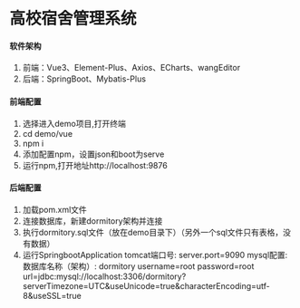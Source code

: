 # 高校宿舍管理系统


#### 软件架构
1.  前端：Vue3、Element-Plus、Axios、ECharts、wangEditor
2.  后端：SpringBoot、Mybatis-Plus


#### 前端配置

1.  选择进入demo项目,打开终端
2.  cd demo/vue
3.  npm i
4.  添加配置npm，设置json和boot为serve
5.  运行npm,打开地址http://localhost:9876
  
#### 后端配置
1. 加载pom.xml文件
2. 连接数据库，新建dormitory架构并连接
3. 执行dormitory.sql文件（放在demo目录下）（另外一个sql文件只有表格，没有数据）
4. 运行SpringbootApplication
tomcat端口号:
server.port=9090
mysql配置:
  数据库名称（架构）:  dormitory
  username=root
  password=root
  url=jdbc:mysql://localhost:3306/dormitory?serverTimezone=UTC&useUnicode=true&characterEncoding=utf-8&useSSL=true

